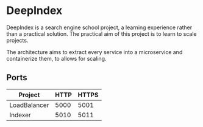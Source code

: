 # DeepIndex

DeepIndex is a search engine school project, a learning experience rather than
a practical solution.
The practical aim of this project is to learn to scale projects.

The architecture aims to extract every service into a microservice and containerize them, to allows for scaling.

## Ports

Project      | HTTP | HTTPS |
---          | ---  | ---   |
LoadBalancer | 5000 | 5001  |
Indexer      | 5010 | 5011  |